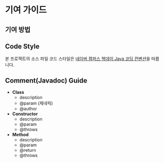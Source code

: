 # 기여 가이드

## 기여 방법

## Code Style
본 프로젝트의 소스 파일 코드 스타일은 [네이버 캠퍼스 핵데이 Java 코딩 컨벤션](https://naver.github.io/hackday-conventions-java/)을 따릅니다.

## Comment(Javadoc) Guide
- **Class**
  - description
  - @param (제네릭)
  - @author
- **Constructor**
  - description
  - @param
  - @throws
- **Method**
  - description
  - @param
  - @return
  - @throws
